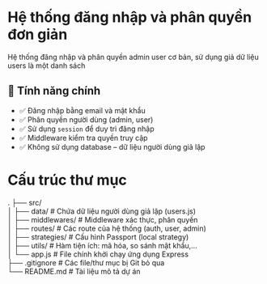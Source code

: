 # Hệ thống đăng nhập và phân quyền đơn giản
Hệ thống đăng nhập và phân quyền admin user cơ bản, sử dụng giả dữ liệu users là một danh sách


## 🚀 Tính năng chính

- ✅ Đăng nhập bằng email và mật khẩu
- ✅ Phân quyền người dùng (admin, user)
- ✅ Sử dụng `session` để duy trì đăng nhập
- ✅ Middleware kiểm tra quyền truy cập
- ✅ Không sử dụng database – dữ liệu người dùng giả lập
# Cấu trúc thư mục
.
├── src/  
│   ├── data/           # Chứa dữ liệu người dùng giả lập (users.js)  
│   ├── middlewares/    # Middleware xác thực, phân quyền  
│   ├── routes/         # Các route của hệ thống (auth, user, admin)  
│   ├── strategies/     # Cấu hình Passport (local strategy)  
│   ├── utils/          # Hàm tiện ích: mã hóa, so sánh mật khẩu,...  
│   └── app.js          # File chính khởi chạy ứng dụng Express  
├── .gitignore          # Các file/thư mục bị Git bỏ qua  
└── README.md           # Tài liệu mô tả dự án  
